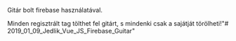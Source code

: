 Gitár bolt firebase használatával.

Minden regisztrált tag tölthet fel gitárt, s mindenki csak a sajátját törölheti!"# 2019_01_09_Jedlik_Vue_JS_Firebase_Guitar" 
